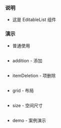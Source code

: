 ### 说明

-   这是 EditableList 组件

### 演示

-   普通使用

```js {"codepath": "editableList.jsx"}
```

-   addition - 添加

```js {"codepath": "addition.jsx"}
```

-   itemDeletion - 项删除

```js {"codepath": "itemDeletion.jsx"}
```

-   grid - 布局

```js {"codepath": "grid.jsx"}
```

-   size - 空间尺寸

```js {"codepath": "size.jsx"}
```

-   demo - 案例演示

```js {"codepath": "demo.jsx"}
```
